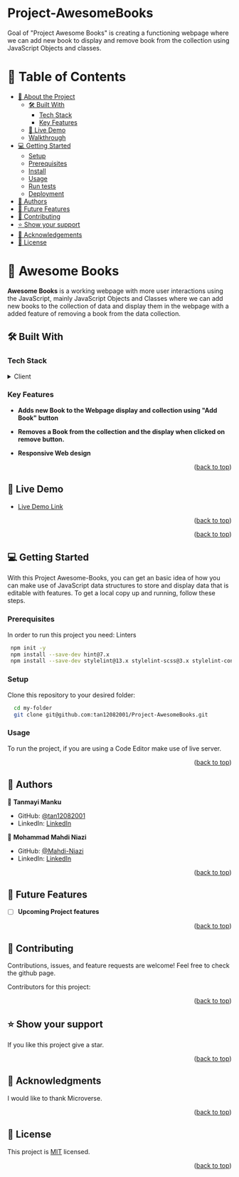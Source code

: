 # Project-AwesomeBooks
Goal of "Project Awesome Books" is creating a functioning webpage where we can add new book to display and remove book from the collection using JavaScript Objects and classes.

<!-- TABLE OF CONTENTS -->

# 📗 Table of Contents
- [📖 About the Project](#about-project)
  - [🛠 Built With](#built-with)
    - [Tech Stack](#tech-stack)
    - [Key Features](#key-features)
  - [🚀 Live Demo](#live-demo)
  - [Walkthrough](#walkthrough)
- [💻 Getting Started](#getting-started)
  - [Setup](#setup)
  - [Prerequisites](#prerequisites)
  - [Install](#install)
  - [Usage](#usage)
  - [Run tests](#run-tests)
  - [Deployment](#deployment)
- [👥 Authors](#authors)
- [🔭 Future Features](#future-features)
- [🤝 Contributing](#contributing)
- [⭐️ Show your support](#support)
- [🙏 Acknowledgements](#acknowledgements)
- [📝 License](#license)

<!-- PROJECT DESCRIPTION -->

# 📖 Awesome Books <a name="about-project"></a>
**Awesome Books** is a working webpage with more user interactions using the JavaScript, mainly JavaScript Objects and Classes where we can add new books to the collection of data and display them in the webpage with a added feature of removing a book from the data collection.
## 🛠 Built With <a name="built-with"></a>
### Tech Stack <a name="tech-stack"></a>
<details>
  <summary>Client</summary>
  <ul>
    <li><a href="https://www.w3schools.com/html/">HTML</a></li>
    <li><a href="https://www.w3schools.com/css/default.asp">CSS</a></li>
    <li><a href="https://www.w3schools.com/javascript/default.asp">JavaScript</a></li>
  </ul>
</details>

<!-- Features -->

### Key Features <a name="key-features"></a>

- **Adds new Book to the Webpage display and collection using "Add Book" button**

- **Removes a Book from the collection and the display when clicked on remove button.**

- **Responsive Web design**

<p align="right">(<a href="#readme-top">back to top</a>)</p>

<!-- LIVE DEMO -->

## 🚀 Live Demo <a name="live-demo"></a>

- [Live Demo Link](https://tan12082001.github.io/Project-AwesomeBooks/)

<p align="right">(<a href="#readme-top">back to top</a>)</p>

<!-- WALKTHROUGH -->

<p align="right">(<a href="#readme-top">back to top</a>)</p>

<!-- GETTING STARTED -->

## 💻 Getting Started <a name="getting-started"></a>

With this Project Awesome-Books, you can get an basic idea of how you can make use of JavaScript data structures to store and display data that is editable with features.
To get a local copy up and running, follow these steps.
### Prerequisites

In order to run this project you need: Linters

```sh
 npm init -y 
 npm install --save-dev hint@7.x
 npm install --save-dev stylelint@13.x stylelint-scss@3.x stylelint-config-standard@21.x stylelint-csstree-validator@1.x
```

### Setup

Clone this repository to your desired folder:
```sh
  cd my-folder
  git clone git@github.com:tan12082001/Project-AwesomeBooks.git
```

### Usage

To run the project, if you are using a Code Editor make use of live server.

<p align="right">(<a href="#readme-top">back to top</a>)</p>

<!-- AUTHORS -->

## 👥 Authors <a name="authors"></a>

👤 **Tanmayi Manku**

- GitHub: [@tan12082001](https://github.com/tan12082001)
- LinkedIn: [LinkedIn](https://www.linkedin.com/in/tanmayi-manku-99195720a/)

👤 **Mohammad Mahdi Niazi**

- GitHub: [@Mahdi-Niazi](https://github.com/Mahdi-Niazi)
- LinkedIn: [LinkedIn](https://www.linkedin.com/in/mohammad-mahdi-niazi-58a262235)

<p align="right">(<a href="#readme-top">back to top</a>)</p>

<!-- FUTURE FEATURES -->

## 🔭 Future Features <a name="future-features"></a>

- [ ] **Upcoming Project features**

<p align="right">(<a href="#readme-top">back to top</a>)</p>

<!-- CONTRIBUTING -->

## 🤝 Contributing <a name="contributing"></a>

Contributions, issues, and feature requests are welcome!
Feel free to check the github page.

Contributors for this project:


<p align="right">(<a href="#readme-top">back to top</a>)</p>

<!-- SUPPORT -->

## ⭐️ Show your support <a name="support"></a>

If you like this project give a star.
<p align="right">(<a href="#readme-top">back to top</a>)</p>

<!-- ACKNOWLEDGEMENTS -->

## 🙏 Acknowledgments <a name="acknowledgements"></a>

I would like to thank Microverse.

<p align="right">(<a href="#readme-top">back to top</a>)</p>

<!-- LICENSE -->

## 📝 License <a name="license"></a>

This project is [MIT](./LICENSE) licensed.

<p align="right">(<a href="#readme-top">back to top</a>)</p>

